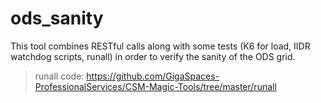 # ods_sanity
This tool combines RESTful calls along with some tests (K6 for load, IIDR watchdog scripts, runall) in order to verify the sanity of the ODS grid.
> runall code: https://github.com/GigaSpaces-ProfessionalServices/CSM-Magic-Tools/tree/master/runall

